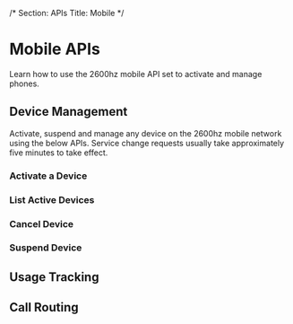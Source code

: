 /*
Section: APIs
Title: Mobile
*/

# Mobile APIs
Learn how to use the 2600hz mobile API set to activate and manage phones.

## Device Management
Activate, suspend and manage any device on the 2600hz mobile network using the below APIs. Service change requests
usually take approximately five minutes to take effect.

### Activate a Device


### List Active Devices

### Cancel Device

### Suspend Device



## Usage Tracking


## Call Routing


